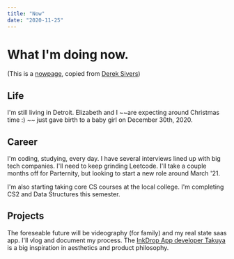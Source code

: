 ```yaml
---
title: "Now"
date: "2020-11-25"
---
```


# What I'm doing now.

(This is a [nowpage](https://nownownow.com/about), copied from [Derek Sivers](https://sive.rs/now))

## Life

I'm still living in Detroit. Elizabeth and I ~~are expecting around Christmas time :) ~~ just gave birth to a baby girl on December 30th, 2020.

## Career

I'm coding, studying, every day. I have several interviews lined up with big tech companies. I'll need to keep grinding Leetcode. I'll take a couple months off for Parternity, but looking to start a new role around March '21.

I'm also starting taking core CS courses at the local college. I'm completing CS2 and Data Structures this semester.

## Projects

The foreseable future will be videography (for family) and my real state saas app. I'll vlog and document my process. The [InkDrop App developer Takuya](https://blog.inkdrop.info/how-ive-attracted-the-first-500-paid-users-for-my-saas-that-costs-5-mo-7a5b94b8e820) is a big inspiration in aesthetics and product philosophy.
